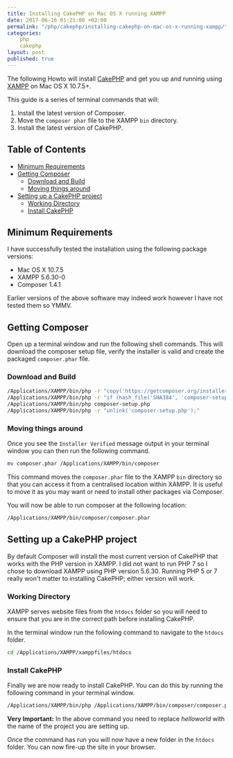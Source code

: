 ```yaml
---
title: Installing CakePHP on Mac OS X running XAMPP
date: 2017-06-16 01:21:00 +02:00
permalink: "/php/cakephp/installing-cakephp-on-mac-os-x-running-xampp/"
categories:
    php
    cakephp
layout: post
published: true
---
```


The following Howto will install [CakePHP](http://cakephp.com) and get you up and running using [XAMPP](http:///xampp.com) on Mac OS X 10.7.5+.

This guide is a series of terminal commands that will:

 1. Install the latest version of Composer.
 2. Move the `composer phar` file to the XAMPP `bin` directory.
 3. Install the latest version of CakePHP.

## Table of Contents
<!-- MarkdownTOC -->

- [Minimum Requirements](#minimum-requirements)
- [Getting Composer](#getting-composer)
    - [Download and Build](#download-and-build)
    - [Moving things around](#moving-things-around)
- [Setting up a CakePHP project](#setting-up-a-cakephp-project)
    - [Working Directory](#working-directory)
    - [Install CakePHP](#install-cakephp)

<!-- /MarkdownTOC -->

## Minimum Requirements
I have successfully tested the installation using the following package versions:

* Mac OS X 10.7.5
* XAMPP 5.6.30-0
* Composer 1.4.1

Earlier versions of the above software may indeed work however I have not tested them so YMMV.

## Getting Composer
Open up a terminal window and run the following shell commands. This will download the composer setup file, verify the installer is valid and create the packaged `composer.phar` file.

### Download and Build
```bash
/Applications/XAMPP/bin/php -r "copy('https://getcomposer.org/installer', 'composer-setup.php');"
/Applications/XAMPP/bin/php -r "if (hash_file('SHA384', 'composer-setup.php') === '669656bab3166a7aff8a7506b8cb2d1c292f042046c5a994c43155c0be6190fa0355160742ab2e1c88d40d5be660b410') { echo 'Installer verified'; } else { echo 'Installer corrupt'; unlink('composer-setup.php'); } echo PHP_EOL;"
/Applications/XAMPP/bin/php composer-setup.php
/Applications/XAMPP/bin/php -r "unlink('composer-setup.php');"
```

### Moving things around
Once you see the `Installer Verified` message output in your terminal window you can then run the following command.
```bash
mv composer.phar /Applications/XAMPP/bin/composer
```
This command moves the `composer.phar` file to the XAMPP `bin` directory so that you can access it from a centralised location within XAMPP. It is useful to move it as you may want or need to install other packages via Composer.

You will now be able to run composer at the following location:
```bash
/Applications/XAMPP/bin/composer/composer.phar
```

## Setting up a CakePHP project
By default Composer will install the most current version of CakePHP that works with the PHP version in XAMPP. I did not want to run PHP 7 so I chose to download XAMPP using PHP version 5.6.30. Running PHP 5 or 7 really won't matter to installing CakePHP; either version will work.

### Working Directory
XAMPP serves website files from the `htdocs` folder so you will need to ensure that you are in the correct path before installing CakePHP.

In the terminal window run the following command to navigate to the `htdocs` folder.
```bash
cd /Applications/XAMPP/xamppfiles/htdocs
```

### Install CakePHP
Finally we are now ready to install CakePHP. You can do this by running the following command in your terminal window.
```bash
/Applications/XAMPP/bin/php /Applications/XAMPP/bin/composer/composer.phar create-project --prefer-dist helloworld/app helloworld
```
**Very Important:** In the above command you need to replace *helloworld* with the name of the project you are setting up.

Once the command has run you will now have a new folder in the `htdocs` folder. You can now fire-up the site in your browser.